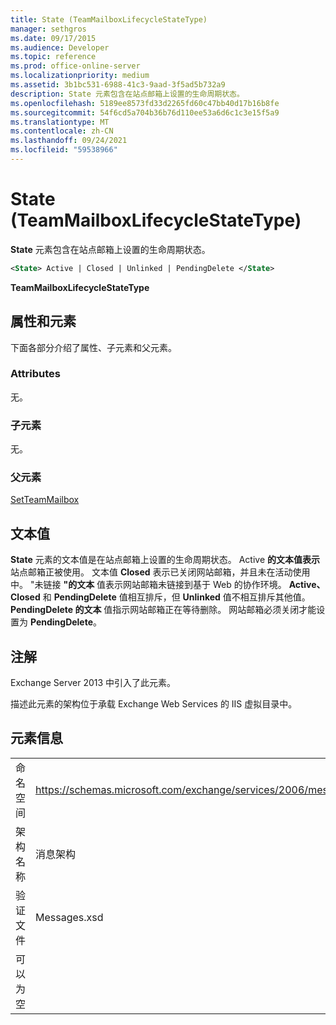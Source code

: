 ```yaml
---
title: State (TeamMailboxLifecycleStateType)
manager: sethgros
ms.date: 09/17/2015
ms.audience: Developer
ms.topic: reference
ms.prod: office-online-server
ms.localizationpriority: medium
ms.assetid: 3b1bc531-6988-41c3-9aad-3f5ad5b732a9
description: State 元素包含在站点邮箱上设置的生命周期状态。
ms.openlocfilehash: 5189ee8573fd33d2265fd60c47bb40d17b16b8fe
ms.sourcegitcommit: 54f6cd5a704b36b76d110ee53a6d6c1c3e15f5a9
ms.translationtype: MT
ms.contentlocale: zh-CN
ms.lasthandoff: 09/24/2021
ms.locfileid: "59538966"
---
```

# <a name="state-teammailboxlifecyclestatetype"></a>State (TeamMailboxLifecycleStateType)

**State** 元素包含在站点邮箱上设置的生命周期状态。 
  
```XML
<State> Active | Closed | Unlinked | PendingDelete </State>
```

**TeamMailboxLifecycleStateType**

## <a name="attributes-and-elements"></a>属性和元素

下面各部分介绍了属性、子元素和父元素。
  
### <a name="attributes"></a>Attributes

无。
  
### <a name="child-elements"></a>子元素

无。
  
### <a name="parent-elements"></a>父元素

[SetTeamMailbox](setteammailbox.md)
  
## <a name="text-value"></a>文本值

**State** 元素的文本值是在站点邮箱上设置的生命周期状态。 Active **的文本值表示** 站点邮箱正被使用。 文本值 **Closed** 表示已关闭网站邮箱，并且未在活动使用中。 "未链接 **"的文本** 值表示网站邮箱未链接到基于 Web 的协作环境。 **Active、Closed** 和 **PendingDelete** 值相互排斥，但 **Unlinked** 值不相互排斥其他值。  **PendingDelete 的文本** 值指示网站邮箱正在等待删除。 网站邮箱必须关闭才能设置为 **PendingDelete**。
  
## <a name="remarks"></a>注解

Exchange Server 2013 中引入了此元素。
  
描述此元素的架构位于承载 Exchange Web Services 的 IIS 虚拟目录中。
  
## <a name="element-information"></a>元素信息

|||
|:-----|:-----|
|命名空间  <br/> |https://schemas.microsoft.com/exchange/services/2006/messages  <br/> |
|架构名称  <br/> |消息架构  <br/> |
|验证文件  <br/> |Messages.xsd  <br/> |
|可以为空  <br/> ||
   

